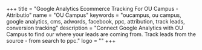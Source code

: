 +++
title = "Google Analytics Ecommerce Tracking For OU Campus - Attributio"
name = "OU Campus"
keywords = "oucampus, ou campus, google analytics, cms, adwords, facebook, ppc, attribution, track leads, conversion tracking"
description = "Connect Google Analytics with OU Campus to find our where your leads are coming from. Track leads from the source - from search to ppc."
logo = ""
+++
